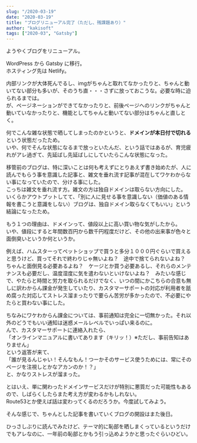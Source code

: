 ```yaml
---
slug: "/2020-03-19"
date: "2020-03-19"
title: "ブログリニューアル完了（ただし、残課題あり）"
author: "kakisoft"
tags: ["2020-03", "Gatsby"]
---
```


ようやくブログをリニューアル。  

WordPress から Gatsby に移行。  
ホスティング先は Netlify。  

内部リンクが大体死んでるし、imgがちゃんと取れてなかったりと、ちゃんと動いてない部分も多いが、そのうち直・・・さずに放っておこうな。必要な時に迫られるまでは。  
が、ページネーションができてなかったりと、前後ページへのリンクがちゃんと動いていなかったりと、機能としてちゃんと動いてない部分はちゃんと直しとく。  

何でこんな雑な状態で晒してしまったのかというと、**ドメインが本日付で切れる**という状態だったため。  
いや、何でそんな状態になるまで放っといたんだ、という話ではあるが、育児疲れがアレ過ぎて、先延ばし先延ばしにしていたらこんな状態になった。  

移管前のブログは、特に深いことは何も考えずにとりあえず書き始めたが、人に読んでもらう事を意識した記事と、雑文を垂れ流す記事が混在してワケわからない事になっていたので、分ける事にした。  
こっちは雑文を垂れ流す方。雑文の方は独自ドメインは取らない方向にした。  
いくらかアウトプットしてて、「別に人に見せる事を意識しない（価値のある情報を書こうと意識をしない）ブログは、独自ドメイン取らなくてもいい」という結論になったため。  

もう１つの理由は、ドメインって、値段以上に高い買い物な気がしたから。  
いや、値段にすると年間数百円から数千円程度だけど、その他の出来事が色々と面倒臭いというか何というか。  

例えば、ハムスターってペットショップで買うと多分１０００円ぐらいで買えると思うけど、買ってそれで終わりじゃ無いよね？　途中で捨てられないよね？　ちゃんと面倒見る必要あるよね？　ケージとか買う必要あるし、それらのメンテナンスも必要だし、温度湿度に気を遣わないといけないよね？　みたいな感じで、やたらと時間と労力を取られるだけでなく、いつの間にかこちらの合意も無しに訳わからん課金が発生していたり、カスタマーサポートの対応が利用者を舐め腐った対応してストレス溜まったりで要らん苦労が多かったので、不必要にやたらと買わない事にした。  

ちなみにワケわからん課金については、事前通知は完全に一切無かった。それ以外のどうでもいい通知は迷惑メールレベルでいっぱい来るのに。  
んで、カスタマーサポートに連絡入れたら、  
「オンラインマニュアルに書いてあります（キリッ！）※ただし、事前告知はありません」  
という返答が来て、  
「誰が見るんじゃい！そんなもん！つーかそのサービス使うためには、常にそのページを注視しとかなアカンのか！？」  
と、かなりストレスが溜まった。  

とはいえ、単に関わったドメインサービスだけが特別に悪質だった可能性もあるので、しばらくしたらまた考え方が変わるかもしれない。  
Route53とか使えば話は変わってくるのだろうか。今度試してみよう。  

そんな感じで、ちゃんとした記事を書いていくブログの開設はまた後日。  

ひっさしぶりに読んでみたけど、テーマ的に恥部を晒しまくっているというだけでもアレなのに、一年前の恥部とかもう引っ込めようかと思ったぐらいひどい。  


